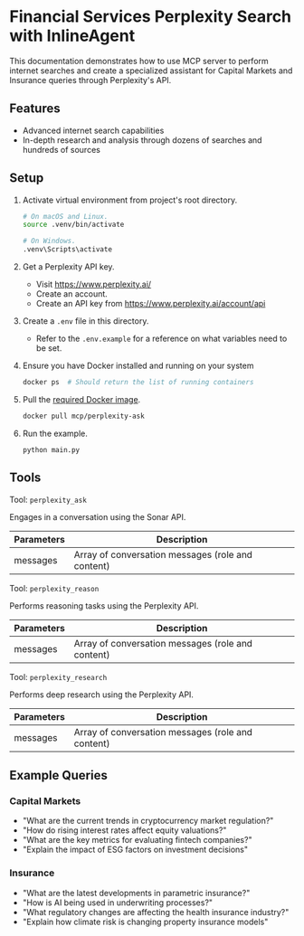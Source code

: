 # Financial Services Perplexity Search with InlineAgent

This documentation demonstrates how to use MCP server to perform internet searches and create a specialized assistant for Capital Markets and Insurance queries through Perplexity's API.

## Features

- Advanced internet search capabilities
- In-depth research and analysis through dozens of searches and hundreds of sources

## Setup

1. Activate virtual environment from project's root directory.

   ```bash
   # On macOS and Linux.
   source .venv/bin/activate
   ```

   ```bash
   # On Windows.
   .venv\Scripts\activate
   ```

2. Get a Perplexity API key.

   - Visit https://www.perplexity.ai/
   - Create an account.
   - Create an API key from https://www.perplexity.ai/account/api

3. Create a `.env` file in this directory.

   - Refer to the `.env.example` for a reference on what variables need to be set.

4. Ensure you have Docker installed and running on your system

   ```bash
   docker ps  # Should return the list of running containers
   ```

5. Pull the [required Docker image](https://hub.docker.com/r/mcp/perplexity-ask).

   ```bash
   docker pull mcp/perplexity-ask
   ```

6. Run the example.
   ```
   python main.py
   ```

## Tools

Tool: `perplexity_ask`

Engages in a conversation using the Sonar API.

| Parameters | Description                                       |
| ---------- | ------------------------------------------------- |
| messages   | Array of conversation messages (role and content) |

Tool: `perplexity_reason`

Performs reasoning tasks using the Perplexity API.

| Parameters | Description                                       |
| ---------- | ------------------------------------------------- |
| messages   | Array of conversation messages (role and content) |

Tool: `perplexity_research`

Performs deep research using the Perplexity API.

| Parameters | Description                                       |
| ---------- | ------------------------------------------------- |
| messages   | Array of conversation messages (role and content) |

## Example Queries

### Capital Markets

- "What are the current trends in cryptocurrency market regulation?"
- "How do rising interest rates affect equity valuations?"
- "What are the key metrics for evaluating fintech companies?"
- "Explain the impact of ESG factors on investment decisions"

### Insurance

- "What are the latest developments in parametric insurance?"
- "How is AI being used in underwriting processes?"
- "What regulatory changes are affecting the health insurance industry?"
- "Explain how climate risk is changing property insurance models"
